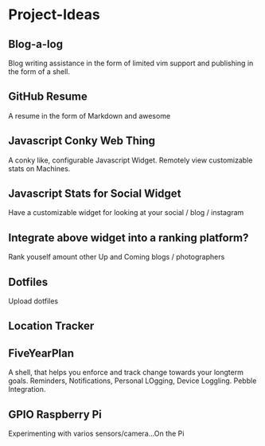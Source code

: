 # Project-Ideas

## Blog-a-log
Blog writing assistance in the form of limited vim support and publishing in the form of a shell.

## GitHub Resume
A resume in the form of Markdown and awesome

## Javascript Conky Web Thing
A conky like, configurable Javascript Widget. Remotely view customizable stats on Machines.

## Javascript Stats for Social Widget
Have a customizable widget for looking at your social / blog / instagram 

## Integrate above widget into a ranking platform?
Rank youself amount other Up and Coming blogs / photographers 

## Dotfiles
Upload dotfiles

## Location Tracker

## FiveYearPlan
A shell, that helps you enforce and track change towards your longterm goals. Reminders, Notifications, Personal LOgging, Device Loggling. Pebble Integration.

## GPIO Raspberry Pi
Experimenting with varios sensors/camera...On the Pi

